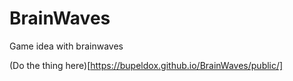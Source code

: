 # BrainWaves
Game idea with brainwaves

(Do the thing here)[https://bupeldox.github.io/BrainWaves/public/]
